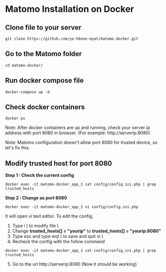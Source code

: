 # Matomo Installation on Docker

Clone file to your server
------------------------
```console
git clone https://github.com/ye-hbone-myat/matomo-docker.git
```
Go to the Matomo folder
----------------------
```console
cd matomo-docker/
```
Run docker compose file
-----------------------
```console
docker-compose up -d
```
Check docker containers
-----------------------
```console
docker ps 
```

Note: After docker containers are up and running, check your server ip address with port 8080 in browser. (For example: http://serverip:8080)

Note: Matomo configuration doesn't allow port 8080 for trusted device, so let's fix this.

Modify trusted host for port 8080
---------------------------------
**Step 1 : Check the current config**

```console
docker exec -it matomo-docker_app_1 cat config/config.ini.php | grep trusted_hosts
```
**Step 2 : Change as port 8080**

```console
docker exec -it matomo-docker_app_1 vi config/config.ini.php
```
It will open vi text editor. To edit the config,
1. Type i ( to modify file )
2. Change **trusted_hosts[] = "yourip"** to **trusted_hosts[] = "yourip:8080"**
3. Type esc and type wq! ( to save and quit vi )
4. Recheck the config with the follow command
```console
docker exec -it matomo-docker_app_1 cat config/config.ini.php | grep trusted_hosts
```
5. Go to the url http://serverip:8080 (Now it should be working)

